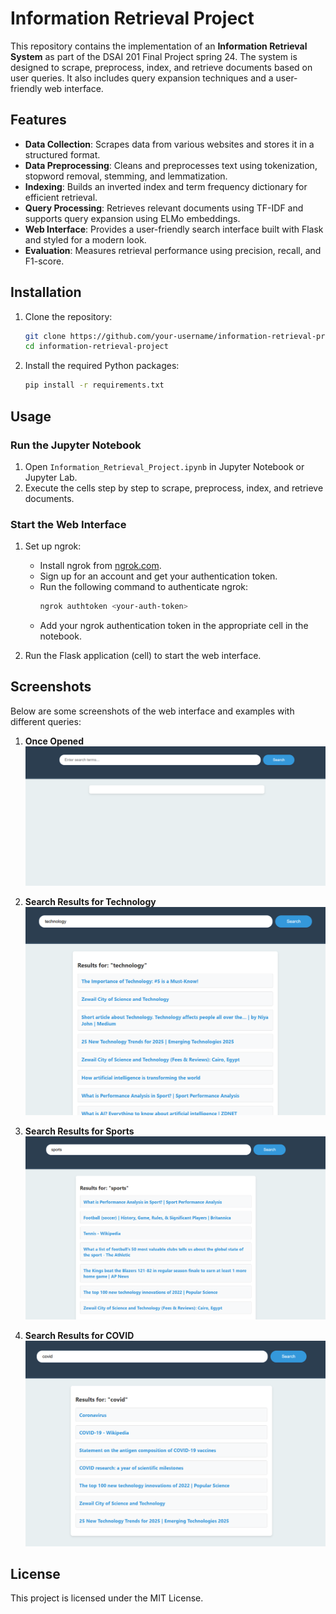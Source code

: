 # Information Retrieval Project

This repository contains the implementation of an **Information Retrieval System** as part of the DSAI 201 Final Project spring 24. The system is designed to scrape, preprocess, index, and retrieve documents based on user queries. It also includes query expansion techniques and a user-friendly web interface.

## Features

- **Data Collection**: Scrapes data from various websites and stores it in a structured format.
- **Data Preprocessing**: Cleans and preprocesses text using tokenization, stopword removal, stemming, and lemmatization.
- **Indexing**: Builds an inverted index and term frequency dictionary for efficient retrieval.
- **Query Processing**: Retrieves relevant documents using TF-IDF and supports query expansion using ELMo embeddings.
- **Web Interface**: Provides a user-friendly search interface built with Flask and styled for a modern look.
- **Evaluation**: Measures retrieval performance using precision, recall, and F1-score.

## Installation

1. Clone the repository:
   ```bash
   git clone https://github.com/your-username/information-retrieval-project.git
   cd information-retrieval-project
   ```

2. Install the required Python packages:
   ```bash
   pip install -r requirements.txt
   ```

## Usage

### Run the Jupyter Notebook
1. Open `Information_Retrieval_Project.ipynb` in Jupyter Notebook or Jupyter Lab.
2. Execute the cells step by step to scrape, preprocess, index, and retrieve documents.

### Start the Web Interface
1. Set up ngrok:
   - Install ngrok from [ngrok.com](https://ngrok.com/).
   - Sign up for an account and get your authentication token.
   - Run the following command to authenticate ngrok:
     ```bash
     ngrok authtoken <your-auth-token>
     ```
   - Add your ngrok authentication token in the appropriate cell in the notebook.

2. Run the Flask application (cell) to start the web interface.

## Screenshots

Below are some screenshots of the web interface and examples with different queries:

1. **Once Opened**  
   ![Once Opened](images/simple_page.png)

2. **Search Results for Technology**  
   ![Search Results for Technology](images/technology_results.png)

3. **Search Results for Sports**  
   ![Search Results for Sports](images/sports_results.png)

4. **Search Results for COVID**  
   ![Search Results for COVID](images/covid_results.png)

## License
This project is licensed under the MIT License.

